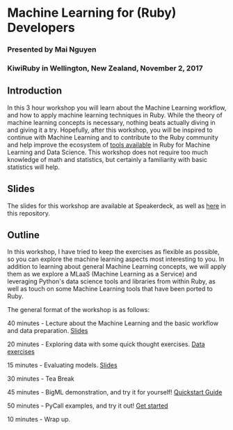 # Machine Learning for (Ruby) Developers

### Presented by Mai Nguyen
### KiwiRuby in Wellington, New Zealand, November 2, 2017

## Introduction
In this 3 hour workshop you will learn about the Machine Learning workflow, and how to apply machine learning techniques in Ruby. While the theory of machine learning concepts is necessary, nothing beats actually diving in and giving it a try. Hopefully, after this workshop, you will be inspired to continue with Machine Learning and to contribute to the Ruby community and help improve the ecosystem of [tools available](ML_with_Ruby.md) in Ruby for Machine Learning and Data Science. This workshop does not require too much knowledge of math and statistics, but certainly a familiarity with basic statistics will help.

## Slides
The slides for this workshop are available at Speakerdeck, as well as [here](slides.pdf) in this repository.

## Outline
In this workshop, I have tried to keep the exercises as flexible as possible, so you can explore the machine learning aspects most interesting to you. In addition to learning about general Machine Learning concepts, we will apply them as we explore a MLaaS (Machine Learning as a Service) and leveraging Python's data science tools and libraries from within Ruby, as well as touch on some Machine Learning tools that have been ported to Ruby.

The general format of the workshop is as follows:

40 minutes - Lecture about the Machine Learning and the basic workflow and data preparation. [Slides](slides.pdf)

20 minutes - Exploring data with some quick thought exercises. [Data exercises](Data_Exercises.md)

15 minutes - Evaluating models. [Slides](slides.pdf)

30 minutes - Tea Break

45 minutes - BigML demonstration, and try it for yourself! [Quickstart Guide](ML_with_BigML.md)

50 minutes - PyCall examples, and try it out! [Get started](ML_with_PyCall.md)

10 minutes - Wrap up.
